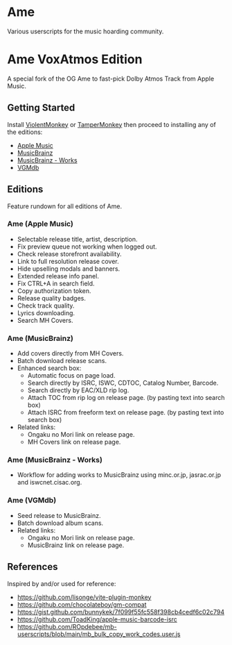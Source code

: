 # Ame

Various userscripts for the music hoarding community.

# Ame VoxAtmos Edition

A special fork of the OG Ame to fast-pick Dolby Atmos Track from Apple Music.

## Getting Started

Install [ViolentMonkey](https://violentmonkey.github.io) or [TamperMonkey](https://tampermonkey.net) then proceed to installing any of the editions:

* [Apple Music](https://gitlab.com/dosolo/ame-atmos/-/raw/main/dist/applemusic.user.js)
* [MusicBrainz](https://gitlab.com/dosolo/ame-atmos/-/raw/main/dist/musicbrainz.user.js)
* [MusicBrainz - Works](https://gitlab.com/dosolo/ame-atmos/-/raw/main/dist/musicbrainz-works.user.js)
* [VGMdb](https://gitlab.com/dosolo/ame-atmos/-/raw/main/dist/vgmdb.user.js)

## Editions

Feature rundown for all editions of Ame.

### Ame (Apple Music)

* Selectable release title, artist, description.
* Fix preview queue not working when logged out.
* Check release storefront availability.
* Link to full resolution release cover.
* Hide upselling modals and banners.
* Extended release info panel.
* Fix CTRL+A in search field.
* Copy authorization token.
* Release quality badges.
* Check track quality.
* Lyrics downloading.
* Search MH Covers.

### Ame (MusicBrainz)

* Add covers directly from MH Covers.
* Batch download release scans.
* Enhanced search box:
  * Automatic focus on page load.
  * Search directly by ISRC, ISWC, CDTOC, Catalog Number, Barcode.
  * Search directly by EAC/XLD rip log.
  * Attach TOC from rip log on release page. (by pasting text into search box)
  * Attach ISRC from freeform text on release page. (by pasting text into search box)
* Related links:
  * Ongaku no Mori link on release page.
  * MH Covers link on release page.

### Ame (MusicBrainz - Works)

* Workflow for adding works to MusicBrainz using minc.or.jp, jasrac.or.jp and iswcnet.cisac.org.

### Ame (VGMdb)

* Seed release to MusicBrainz.
* Batch download album scans.
* Related links:
  * Ongaku no Mori link on release page.
  * MusicBrainz link on release page.

## References

Inspired by and/or used for reference:

* https://github.com/lisonge/vite-plugin-monkey
* https://github.com/chocolateboy/gm-compat
* https://gist.github.com/bunnykek/7f099f55fc558f398cb4cedf6c02c794
* https://github.com/ToadKing/apple-music-barcode-isrc
* https://github.com/ROpdebee/mb-userscripts/blob/main/mb_bulk_copy_work_codes.user.js
